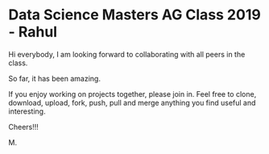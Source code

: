 # Data Science Masters AG Class 2019 - Rahul

Hi everybody,
I am looking forward to collaborating with all peers in the class. 

So far, it has been amazing. 

If you enjoy working on projects together, please join in. 
Feel free to clone, download, upload, fork, push, pull and 
merge anything you find useful and interesting.

Cheers!!!

M. 
